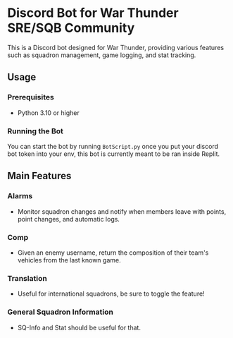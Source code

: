 # Discord Bot for War Thunder SRE/SQB Community

This is a Discord bot designed for War Thunder, providing various features such as squadron management, game logging, and stat tracking.

## Usage

### Prerequisites

- Python 3.10 or higher

### Running the Bot

You can start the bot by running `BotScript.py` once you put your discord bot token into your env, this bot is currently meant to be ran inside Replit.

## Main Features
### Alarms
 - Monitor squadron changes and notify when members leave with points, point changes, and automatic logs.

### Comp
 - Given an enemy username, return the composition of their team's vehicles from the last known game.

### Translation
 - Useful for international squadrons, be sure to toggle the feature!

### General Squadron Information
 - SQ-Info and Stat should be useful for that.